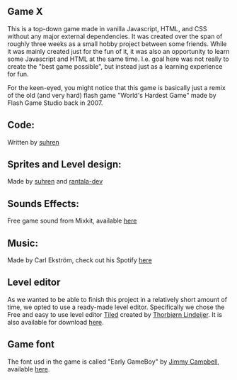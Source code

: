 ## Game X

This is a top-down game made in vanilla Javascript, HTML, and CSS without any major external dependencies. It was created over the span of roughly three weeks as a small hobby project between some friends. While it was mainly created just for the fun of it, it was also an opportunity to learn some Javascript and HTML at the same time. I.e. goal here was not really to create the "best game possible", but instead just as a learning experience for fun.

For the keen-eyed, you might notice that this game is basically just a remix of the old (and very hard) flash game "World's Hardest Game" made by Flash Game Studio back in 2007.

##  Code:
Written by [suhren](https://github.com/suhren)

##  Sprites and Level design:
Made by [suhren](https://github.com/suhren) and [rantala-dev](https://github.com/rantala-dev)

## Sounds Effects:
Free game sound from Mixkit, available [here](https://mixkit.co/free-sound-effects/game/)

## Music:
Made by Carl Ekström, check out his Spotify [here](https://open.spotify.com/artist/6RzQcK4tGdBZ4FE8WvMtfP?si=vF7mH0BiRpm_Q2VjqXB5jA)

## Level editor
As we wanted to be able to finish this project in a relatively short amount of time, we opted to use a ready-made level editor. Specifically we chose the Free and easy to use level editor [Tiled](https://github.com/mapeditor/tiled) created by [Thorbjørn Lindeijer](https://github.com/bjorn). It is also available for download [here](https://www.mapeditor.org/).

## Game font
The font usd in the game is called "Early GameBoy" by [Jimmy Campbell](https://www.dafont.com/jimmy-campbell.d5241), available [here](https://www.dafont.com/early-gameboy.font).
